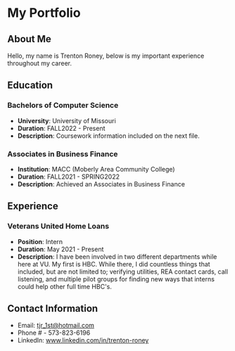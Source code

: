 # My Portfolio

## About Me

Hello, my name is Trenton Roney, below is my important experience throughout my career.

## Education

### Bachelors of Computer Science
- **University**: University of Missouri
- **Duration**: FALL2022 - Present
- **Description**: Coursework information included on the next file.

### Associates in Business Finance
- **Institution**: MACC (Moberly Area Community College)
- **Duration**: FALL2021 - SPRING2022
- **Description**: Achieved an Associates in Business Finance

## Experience

### Veterans United Home Loans
- **Position**: Intern
- **Duration**: May 2021 - Present
- **Description**: I have been involved in two different departments while here at VU. My first is HBC. While there, I did countless things that included, but are not limited to; verifying utilities, REA contact cards, call listening, and multiple pilot groups for finding new ways that interns could help other full time HBC's.


## Contact Information

- Email: tjr_1st@hotmail.com
- Phone # - 573-823-6196
- LinkedIn: www.linkedin.com/in/trenton-roney
